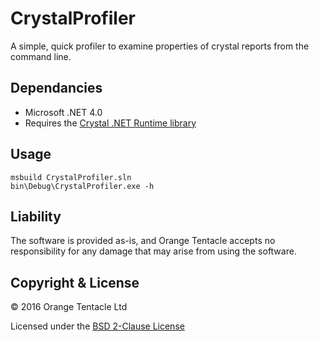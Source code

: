 CrystalProfiler
===============

A simple, quick profiler to examine properties of crystal reports from the command line.

## Dependancies

* Microsoft .NET 4.0
* Requires the [Crystal .NET Runtime library](http://scn.sap.com/docs/DOC-7824)

## Usage

```
msbuild CrystalProfiler.sln
bin\Debug\CrystalProfiler.exe -h
```

## Liability

The software is provided as-is, and Orange Tentacle accepts no responsibility 
for any damage that may arise from using the software.

## Copyright & License

&copy; 2016 Orange Tentacle Ltd

Licensed under the [BSD 2-Clause License](http://scn.sap.com/docs/DOC-7824)


